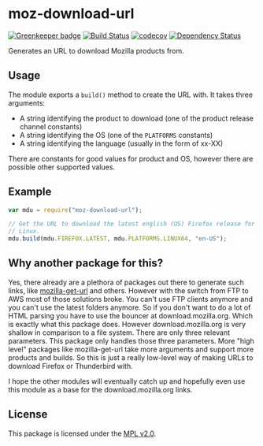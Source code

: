 # moz-download-url

[![Greenkeeper badge](https://badges.greenkeeper.io/freaktechnik/moz-download-url.svg)](https://greenkeeper.io/)
[![Build Status](https://travis-ci.org/freaktechnik/moz-download-url.svg?branch=master)](https://travis-ci.org/freaktechnik/moz-download-url) [![codecov](https://codecov.io/gh/freaktechnik/moz-download-url/branch/master/graph/badge.svg)](https://codecov.io/gh/freaktechnik/moz-download-url) [![Dependency Status](https://dependencyci.com/github/freaktechnik/moz-download-url/badge)](https://dependencyci.com/github/freaktechnik/moz-download-url)

Generates an URL to download Mozilla products from.

## Usage
The module exports a `build()` method to create the URL with.
It takes three arguments:

 - A string identifying the product to download (one of the product release channel constants)
 - A string identifying the OS (one of the `PLATFORMS` constants)
 - A string identifying the language (usually in the form of xx-XX)

There are constants for good values for product and OS, however there are
possible other supported values.

## Example
```js
var mdu = require("moz-download-url");

// Get the URL to download the latest english (US) Firefox release for a 64-bit
// Linux.
mdu.build(mdu.FIREFOX.LATEST, mdu.PLATFORMS.LINUX64, "en-US");
```

## Why another package for this?
Yes, there already are a plethora of packages out there to generate such links,
like [mozilla-get-url](https://www.npmjs.com/package/mozilla-get-url) and others. However with the switch from FTP to AWS most
of those solutions broke. You can't use FTP clients anymore and you can't
use the latest folders anymore. So if you don't want to do a lot of HTML parsing
you have to use the bouncer at download.mozilla.org. Which is exactly what this
package does. However download.mozilla.org is very shallow in comparison to a
file system. There are only three relevant parameters. This package only
handles those three parameters. More "high level" packages like mozilla-get-url
take more arguments and support more products and builds. So this is just a
really low-level way of making URLs to download Firefox or Thunderbird with.

I hope the other modules will eventually catch up and hopefully even use this
module as a base for the download.mozilla.org links.

## License
This package is licensed under the [MPL v2.0](LICENSE).
